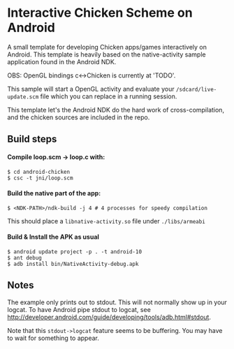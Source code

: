 # Interactive Chicken Scheme on Android 

A small template for developing Chicken apps/games interactively on
Android. This template is heavily based on the native-activity sample
application found in the Android NDK.

OBS: OpenGL bindings c<->Chicken is currently at 'TODO'.

This sample will start a OpenGL activity and evaluate your
`/sdcard/live-update.scm` file which you can replace in a running
session.

This template let's the Android NDK do the hard work of
cross-compilation, and the chicken sources are included in the repo.

## Build steps

#### Compile loop.scm -> loop.c with:

    $ cd android-chicken
    $ csc -t jni/loop.scm

#### Build the native part of the app:

    $ <NDK-PATH>/ndk-build -j 4 # 4 processes for speedy compilation

This should place a `libnative-activity.so` file under `./libs/armeabi`

#### Build & Install the APK as usual

    $ android update project -p . -t android-10
    $ ant debug
    $ adb install bin/NativeActivity-debug.apk
    
    

## Notes

The example only prints out to stdout. This will not normally show up
in your logcat. To have Android pipe stdout to logcat, see http://developer.android.com/guide/developing/tools/adb.html#stdout.

Note that this `stdout->logcat` feature seems to be buffering. You may have to wait for
something to appear.


